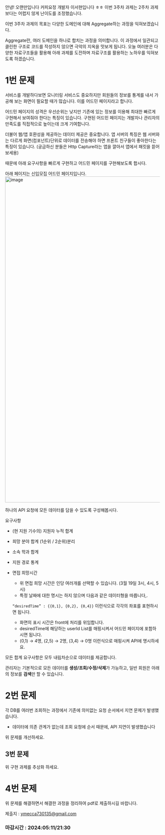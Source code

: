 안녕! 오랜만입니다 커피요정 개발자 이서현입니다 ㅎㅎ 이번 3주차 과제는 2주차 과제보다는 어렵지 않게 난이도를 조정했습니다.

이번 3주차 과제의 목표는 다양한 도메인에 대해 Aggregate하는 과정을 익혀보겠습니다.

Aggregate란, 여러 도메인을 하나로 합치는 과정을 의미합니다. 이 과정에서 일관되고 클린한 구조로 코드를 작성하지 않으면 극악의 지옥을 맛보게 됩니다. 오늘 여러분은 다양한 자료구조들을 활용해 아래 과제를 도전하며 자료구조를 활용하는 노하우를 익혀보도록 하겠습니다.

# 1번 문제

서비스를 개발하다보면 모니터링 서비스도 중요하지만 회원들의 정보를 통계를 내서 가공해 보는 화면이 필요할 때가 많습니다. 이를 어드민 페이지라고 합니다.

어드민 페이지의 성격은 우선순위는 낮지만 기존에 있는 정보를 이용해 최대한 빠르게 구현해서 보여줘야 한다는 특징이 있습니다. 구현된 어드민 페이지는 개발자나 관리자의 만족도를 직접적으로 높이는데 크게 기여합니다.

더불어 웹/앱 호환성을 제공하는 데이터 제공은 중요합니다. 앱 서버의 특징은 웹 서버와는 다르게 화면(컴포넌트)단위로 데이터를 전송해야 하면 프론트 친구들이 좋아한다는 특징이 있습니다. (궁금하신 분들은 Http Capture라는 앱을 깔아서 앱에서 패킷을 뜯어보세용)

때문에 아래 요구사항을 빠르게 구현하고 어드민 페이지를 구현해보도록 합시다.


아래 페이지는 신입모집 어드민 페이지입니다.
<img width="1062" alt="image" src="https://github.com/JNU-econovation/Spring_Hell_Study/assets/54030889/9cc9bc92-923d-4649-bb92-ac914f4f6ab5">

하나의 API 요청에 모든 데이터를 담을 수 있도록 구성해봅시다.

요구사항

- (현 지원 기수의) 지원자 누적 합계
- 희망 분야 합계  (1순위 / 2순위)분리
- 소속 학과 합계
- 지원 경로 통계
- 면접 희망시간
    - 위 면접 희망 시간은 인당 여러개를 선택할 수 있습니다. (3월 19일 3시, 4시, 5시)
    - 특정 날짜에 대한 명시는 하지 않으며 다음과 같은 데이터형을 따릅니다,.

  `“desiredTime” : {{0,1}, {0,2}, {0,4}}` 이런식으로 각각의 좌표를 표현하시면 됩니다.

    - 화면의 표시 시간은 front에 처리를 위임합니다.
    - desiredTime에 해당하는 userId List를 매핑시켜서 어드민 페이지에 포함하시면 됩니다.
    - (0,1) → 4명, (2,5) → 2명, (3,4) → 0명 이런식으로 매핑시켜 API에 명시하세요.

모든 합계 요구사항은 모두 내림차순으로 데이터를 제공합니다.

관리자는 기본적으로 모든 데이터를 **생성/조회/수정/삭제**가 가능하고, 일반 회원은 아래의 정보를 **검색**만 할 수 있습니다.

# 2번 문제

각 DB를 여러번 조회하는 과정에서 기존에 의미없는 요청 순서에서 지연 문제가 발생했습니다.

- 데이터에 의존 관계가 없는데 조회 요청에 순서 때문에, API 지연이 발생했습니다

위 문제를 개선하세요.

## 3번 문제

위 구현 과제를 추상화 하세요.

# 4번 문제

위 문제를 해결하면서 해결한 과정을 정리하여 pdf로 제출하시길 바랍니다.

제출지 : ymecca730135@gmail.com

### 마감시간 : 2024:05:11/21:30
